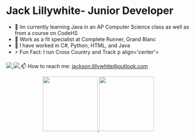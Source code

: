 # Jack Lillywhite- Junior Developer
 
  - 🌱 Im currently learning Java in an AP Computer Science class as well as from a course on CodeHS
  - 👔 Work as a fit specialist at Complete Runner, Grand Blanc
  - 🔭 I have worked in C#, Python, HTML, and Java
  - ⚡ Fun Fact: I run Cross Country and Track
p align='center'> 
<a href="https://www.linkedin.com/in/JackLillywhite0/">
<img src="https://img.shields.io/badge/linkedin-%230077B5.svg?&style=for-the-badge&logo=linkedin&logoColor=white"/> 
</a> 
<a href="https://t.me/JackLillywhite0"> 
<img src="https://img.shields.io/badge/Telegram-2CA5E0?style=for-the-badge&logo=telegram&logoColor=white"/> 
</a> 
📫 How to reach me: <a href='mailto:jackson.lillywhite@outlook.com'>jackson.lillywhite@outlook.com</a> 
</p> 
<p align='center'> 
<a href="https://github-readme-stats.vercel.app/api?username=JackLillywhite0&show_icons=true&count_private=true"> 
<img height=150 src="https://github-readme-stats.vercel.app/api?username=JackLillywhite0&show_icons=true&count_private=true"/> 
</a> 
<a href="https://github.com/JackLillywhite0/github-readme-stats"> 
<img height=150 src="https://github-readme-stats.vercel.app/api/top-langs/?username=JackLillywhite0&layout=compact"/> 
</a> 
</p> 

